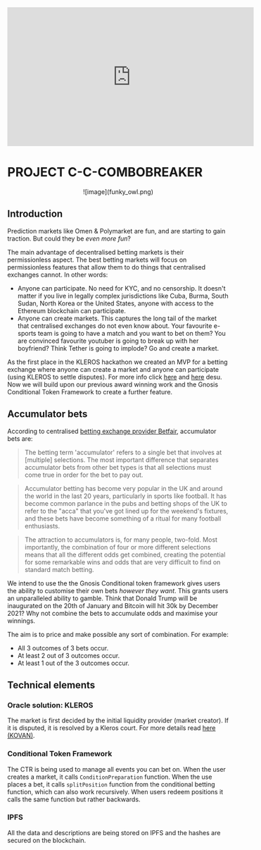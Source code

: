 <iframe width="560" height="315" src="https://www.youtube.com/embed/mF_0OnfhJiw" frameborder="0" allow="accelerometer; autoplay; clipboard-write; encrypted-media; gyroscope; picture-in-picture" allowfullscreen></iframe>

# PROJECT C-C-COMBOBREAKER

<center>
![image](funky_owl.png)
</center>


## Introduction

Prediction markets like Omen & Polymarket are fun, and are starting to gain traction. But could they be *even more fun*?

The main advantage of decentralised betting markets is their permissionless aspect. The best betting markets will focus on permissionless features that allow them to do things that centralised exchanges cannot. In other words:

- Anyone can participate. No need for KYC, and no censorship. It doesn't matter if you live in legally complex jurisdictions like Cuba, Burma, South Sudan, North Korea or the United States, anyone with access to the Ethereum blockchain can participate.
- Anyone can create markets. This captures the long tail of the market that centralised exchanges do not even know about. Your favourite e-sports team is going to have a match and you want to bet on them? You are convinced favourite youtuber is going to break up with her boyfriend? Think Tether is going to implode? Go and create a market.

As the first place in the KLEROS hackathon we created an MVP for a betting exchange where anyone can create a market and anyone can participate (using KLEROS to settle disputes). For more info click [here](https://docs.google.com/presentation/d/16vEH2UnRrnTMHQSUnnPcE89CQRVJQxrqghoi4duKr3I/edit?usp=sharing) and [here](https://github.com/dpball/supremecourt) desu.  Now we will build upon our previous award winning work and the Gnosis Conditional Token Framework to create a further feature.

## Accumulator bets

According to centralised [betting exchange provider Betfair](https://betting.betfair.com/what-is-accumulator-betting.html), accumulator bets are:

> The betting term 'accumulator' refers to a single bet that involves at [multiple] selections. The most important difference that separates accumulator bets from other bet types is that all selections must come true in order for the bet to pay out.

> Accumulator betting has become very popular in the UK and around the world in the last 20 years, particularly in sports like football. It has become common parlance in the pubs and betting shops of the UK to refer to the "acca" that you've got lined up for the weekend's fixtures, and these bets have become something of a ritual for many football enthusiasts.

> The attraction to accumulators is, for many people, two-fold. Most importantly, the combination of four or more different selections means that all the different odds get combined, creating the potential for some remarkable wins and odds that are very difficult to find on standard match betting.


We intend to use the the Gnosis Conditional token framework gives users the ability to customise their own bets *however they want*. This grants users an unparalleled ability to gamble. Think that Donald Trump will be inaugurated on the 20th of January and Bitcoin will hit 30k by December 2021? Why not combine the bets to accumulate odds and maximise your winnings.

The aim is to price and make possible any sort of combination. For example:
- All 3 outcomes of 3 bets occur.
- At least 2 out of 3 outcomes occur.
- At least 1  out of the 3 outcomes occur.


## Technical elements

### Oracle solution: KLEROS

The market is first decided by the initial liquidity provider (market creator). If it is disputed, it is resolved by a Kleros court. For more details read [here (KOVAN)](https://github.com/dpball/supremecourt).

### Conditional Token Framework

The CTR is being used to manage all events you can bet on. When the user creates a market, it calls `ConditionPreparation` function. When the use places a bet, it calls `splitPosition` function from the conditional betting function, which can also work recursively. When users redeem positions it calls the same function but rather backwards.


### IPFS
All the data and descriptions are being stored on IPFS and the hashes are secured on the blockchain.
